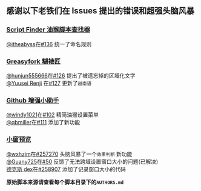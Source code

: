 ## 感谢以下老铁们在 Issues 提出的错误和超强头脑风暴

### [Script Finder 油猴脚本查找器](./script-finder-plus)

[@itheabyss](https://github.com/itheabyss)在[#136](https://github.com/ChinaGodMan/UserScripts/issues/136) 统一了命名规则

### [Greasyfork 糊裱匠](./greasyfork-utility-toolkit)

[@hunjun555666](https://github.com/hunjun555666)在[#126](https://github.com/ChinaGodMan/UserScripts/issues/126) 提出了被遗忘掉的区域化文字  
[@Yuusei Renji](https://greasyfork.org/users/1195312-yuusei-renji) 在[#127](https://greasyfork.org/scripts/497346/discussions/270373) 更新了`越南语`

### [Github 增强小助手](./github-repo-size-view)

[@windy1021](https://github.com/windy1021)在[#102](https://github.com/ChinaGodMan/UserScripts/issues/102) 精简油猴设置菜单  
[@qbmiller](https://github.com/qbmiller)在[#111](https://github.com/ChinaGodMan/UserScripts/issues/111) 添加了新功能

### [小窗预览](./popup-window)

[@wxhzjm](https://greasyfork.org/users/1118488)在[#257270](https://greasyfork.org/scripts/504880/discussions/257270) 头脑风暴了一个`效果判断` 新功能  
[@Guany725](https://github.com/Guany725)在[#50](https://github.com/ChinaGodMan/UserScripts/issues/50) 反馈了无法跨域设置窗口大小的问题(已解决)  
[德克斯 dex](https://greasyfork.org/users/20361)在[#258907](https://greasyfork.org/scripts/504880/discussions/258907#comment-529624) 添加了记录窗口大小的代码

**原始脚本来源请查看每个脚本目录下的`AUTHORS.md`**
